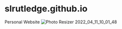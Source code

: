 # slrutledge.github.io
Personal Website
![Photo Resizer 2022_04_11_10_01_48](https://user-images.githubusercontent.com/90401479/162870838-dd490e3d-1a0f-48ea-ac9a-3be8372b2277.jpg)
